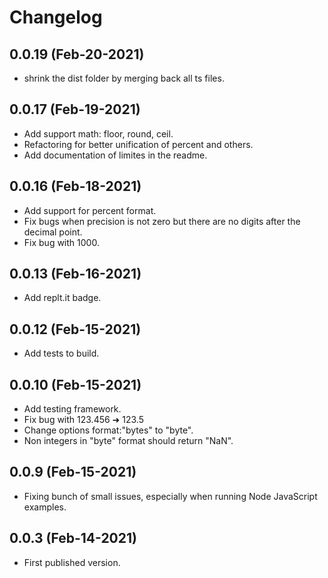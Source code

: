 # Changelog

## 0.0.19 (Feb-20-2021)
* shrink the dist folder by merging back all ts files. 

## 0.0.17 (Feb-19-2021)
* Add support math: floor, round, ceil. 
* Refactoring for better unification of percent and others.
* Add documentation of limites in the readme. 

## 0.0.16 (Feb-18-2021)
* Add support for percent format.
* Fix bugs when precision is not zero but there are no digits after the decimal point. 
* Fix bug with 1000.

## 0.0.13 (Feb-16-2021)
* Add replt.it badge.

## 0.0.12 (Feb-15-2021)
* Add tests to build.

## 0.0.10 (Feb-15-2021)
* Add testing framework. 
* Fix bug with 123.456 ➜ 123.5
* Change options format:"bytes" to "byte".
* Non integers in "byte" format should return "NaN".

## 0.0.9 (Feb-15-2021)
* Fixing bunch of small issues, especially when running Node JavaScript examples. 

## 0.0.3 (Feb-14-2021)
* First published version.